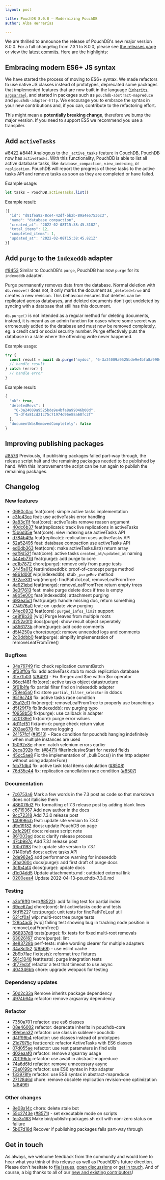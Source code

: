 ```yaml
---
layout: post

title: PouchDB 8.0.0 — Modernizing PouchDB
author: Alba Herrerías

---
```


We are thrilled to announce the release of PouchDB's new major version 8.0.0. For a full changelog from 7.3.1 to 8.0.0, please see [the releases page](https://github.com/pouchdb/pouchdb/releases) or view the [latest commits](https://github.com/pouchdb/pouchdb/compare/7.3.1...8.0.0). Here are the highlights:

## Embracing modern ES6+ JS syntax

We have started the process of moving to ES6+ syntax. We made refactors to use native JS classes instead of prototypes, deprecated some packages that implemented features that are now built in the language ([`inherits`](https://github.com/pouchdb/pouchdb/commit/50d2c33a9c262b0d44c39abb5c40c6685e3fcd8e), [`argsarray`](https://github.com/pouchdb/pouchdb/commit/4974b64a67723fc8ec2d471c0590502dfe104760)), and started in packages such as `pouchdb-abstract-mapreduce` and `pouchdb-adapter-http`. We encourage you to embrace the syntax in your new contributions and, if you can, contribute to the refactoring effort. 

This might mean a **potentially breaking change**, therefore we bump the major version. If you need to support ES5 we recommend you use a transpiler. 

## Add `activeTasks`

[#8422](https://github.com/pouchdb/pouchdb/issues/8422) [#8441](https://github.com/pouchdb/pouchdb/issues/8441) Analogous to the `_active_tasks` feature in CouchDB, PouchDB now has `activeTasks`. With this functionality, PouchDB is able to list all active database tasks, like `database_compaction`, `view_indexing`, or `replication`. PouchDB will report the progress of these tasks to the active tasks API and remove tasks as soon as they are completed or have failed.

Example usage:
```js
let tasks = PouchDB.activeTasks.list()
```

Example result:

```js
[{
  "id": "d81fea92-8ce4-42df-bb2b-89a4e67536c3",
  "name": "database_compaction",
  "created_at": "2022-02-08T15:38:45.318Z",
  "total_items": 12,
  "completed_items": 1,
  "updated_at": "2022-02-08T15:38:45.821Z"
}]
```

## Add `purge` to the `indexeddb` adapter

[#8453](https://github.com/pouchdb/pouchdb/pull/8453) Similar to CouchDB's `purge`, PouchDB has now `purge` for its `indexeddb` adapter.

Purge permanently removes data from the database. Normal deletion with `db.remove()` does not, it only marks the document as `_deleted=true` and creates a new revision. This behaviour ensures that deletes can be replicated across databases, and deleted documents don’t get undeleted by syncing with a database that still has this document.

`db.purge()` is not intended as a regular method for deleting documents, instead, it is meant as an admin function for cases where some secret was erroneously added to the database and must now be removed completely, eg. a credit card or social security number. Purge effectively puts the database in a state where the offending write never happened.

Example usage:

```js
try {
  const result = await db.purge('mydoc', '6-3a24009a9525bde9e4bfa8a99046b00d');
  // handle result
} catch (error) {
  // handle error
}
```

Example result:

```js
{
  "ok": true,
  "deletedRevs": [
    "6-3a24009a9525bde9e4bfa8a99046b00d",
    "5-df4a81cd21c75c71974d96e88a68fc2f"
  ],
  "documentWasRemovedCompletely": false
}
```

## Improving publishing packages
[#8576](https://github.com/pouchdb/pouchdb/pull/8576) Previously, if publishing packages failed part-way through, the release script halt and the remaining packages needed to be published by hand. With this improvement the script can be run again to publish the remaining packages.

## Changelog

### New features

* [0680c0ac](https://github.com/pouchdb/pouchdb/commit/0680c0acad8ba12bbe7af28ffef7e2de51f8d1d8) feat(core): simple active tasks implementation
* [c3fc43cc](https://github.com/pouchdb/pouchdb/commit/c3fc43cc1264406e50bb701981a84e3f7bcae0f8) feat: use activeTasks error handling
* [9a83c11f](https://github.com/pouchdb/pouchdb/commit/9a83c11f3f3d5905dfb2570bc9b6600a4b4bd96b) feat(core): activeTasks remove reason argument
* [40dc6b37](https://github.com/pouchdb/pouchdb/commit/40dc6b37e273d08d27afa1a09759997d92d91aa9) feat(replicate): track live replications in activeTasks
* [f5b6d35e](https://github.com/pouchdb/pouchdb/commit/f5b6d35ee3a3c4e036f9724543ec2cc0df8c692b) feat(core): view indexing use activeTasks API
* [d784b49a](https://github.com/pouchdb/pouchdb/commit/d784b49a956d82c4821ed675a51a0f053680e9c7) feat(replicate): replication uses activeTasks API
* [52a52495](https://github.com/pouchdb/pouchdb/commit/52a52495304ae810aac1f5bddb5af2a6d59457e7) feat: database compaction use activeTasks API
* [ed0db363](https://github.com/pouchdb/pouchdb/commit/ed0db363f959eb866c94339efcfb0c9bab26456b) feat(core): make activeTasks.list() return array
* [eaf9d52f](https://github.com/pouchdb/pouchdb/commit/eaf9d52fd50b37c1b75bc46d1ebdf0ffd16f0fd3) feat(core): active tasks `created_at/updated_at` naming
* [544eb77d](https://github.com/pouchdb/pouchdb/commit/544eb77d1f2ca6fc33eebc2511920af5f6806b68) feat(purge): add purge to core
* [ec1b7872](https://github.com/pouchdb/pouchdb/commit/ec1b7872264d850a10afb584e3afc147af76ac40) chore(purge): remove only from purge tests
* [3445a012](https://github.com/pouchdb/pouchdb/commit/3445a012d7d51de7afbaa2eea4c18e85a5fde992) feat(indexeddb): proof-of-concept purge method
* [e861d00f](https://github.com/pouchdb/pouchdb/commit/e861d00fe0fc15137630fb238d0dd5668b0efe86) wip(indexeddb): stub `_purgeRev` method
* [972ae331](https://github.com/pouchdb/pouchdb/commit/972ae331dc731445a48f37de729bd5a1737a9864) wip(merge): findPathToLeaf, removeLeafFromTree
* [4e921ebd](https://github.com/pouchdb/pouchdb/commit/4e921ebdfa224e8ed850bc91d3cb0927bf4522b9) feat(merge): removeLeafFromTree return empty trees
* [3e3f7613](https://github.com/pouchdb/pouchdb/commit/3e3f7613cb34c2e09b936feddfda0ad5f42dfe29) feat: make purge delete docs if tree is empty
* [a8b5e00c](https://github.com/pouchdb/pouchdb/commit/a8b5e00c046baf223f2d726bf43422e10a9c4fde) feat(indexeddb): attachment purging
* [693ea5c1](https://github.com/pouchdb/pouchdb/commit/693ea5c17d222ab2dce72131e4cd71005ef85541) feat(purge): handle missing doc, return something
* [774976a0](https://github.com/pouchdb/pouchdb/commit/774976a02781c3953727244706adfb0d5cce420a) feat: on-update view purging
* [94ec8932](https://github.com/pouchdb/pouchdb/commit/94ec8932fd79a2993c82a5381ae34d64c286375f) feat(core): `purged_infos_limit` support
* [ce8f8b30](https://github.com/pouchdb/pouchdb/commit/ce8f8b308f4509def96272693f797deac05b55e0) [wip] Purge leaves from multiple roots
* [4252a0f0](https://github.com/pouchdb/pouchdb/commit/4252a0f0ba71ab63f493709fe81e5e63baeb5dee) docs(purge): show result object seperately
* [b856173b](https://github.com/pouchdb/pouchdb/commit/b856173b436c201d86c0c63319eaf0dc8396a772) chore(purge): add code comments
* [d5f4250a](https://github.com/pouchdb/pouchdb/commit/d5f4250a3539b62c430203441bcb02fa41e00ae2) chore(purge): remove unneeded logs and comments
* [2c0ddbb0](https://github.com/pouchdb/pouchdb/commit/2c0ddbb01e9d01ba2b4ccc754ff855a15173208c) feat(purge): simplify implementation of removeLeafFromTree()

### Bugfixes

* [34a79749](https://github.com/pouchdb/pouchdb/commit/34a797499b82df58c9005ee6dc4d5f179d4f6ebd) fix: check replication currentBatch
* [8f33ff0a](https://github.com/pouchdb/pouchdb/commit/8f33ff0a3b2042de51bc59bb570516fdc6a20d92) fix: add activeTask stub to mock replication database
* [3fe71b03](https://github.com/pouchdb/pouchdb/commit/3fe71b036a37f3cf983f47937bd9ccd0788fead6) ([#8491](https://github.com/pouchdb/pouchdb/issues/8491)) - Fix $regex and $ne within $or operator
* [86ccf481](https://github.com/pouchdb/pouchdb/commit/86ccf4811b7d420d865f86fbef62280ff3c83d88) fix(core): active tasks object datastructure
* [5f61b1fe](https://github.com/pouchdb/pouchdb/commit/5f61b1fe128bb6091d28555ee8d44f185371923f) fix partial filter find on indexeddb adapter
* [759ea5a0](https://github.com/pouchdb/pouchdb/commit/759ea5a0c0c6a7518fb9efbc0404a81959127448) fix: store `partial_filter_selector` in ddocs
* [9519c748](https://github.com/pouchdb/pouchdb/commit/9519c748c48cbac41451039765c758e5987bbc57) fix: active tasks race condition
* [25a12e11](https://github.com/pouchdb/pouchdb/commit/25a12e11682aaf462ec62727bfebe29c9c418a06) fix(merge): removeLeafFromTree to properly use branchings
* [d5f29f7b](https://github.com/pouchdb/pouchdb/commit/d5f29f7b73e7d0bea57dfa6398815c22cb5d6dff) fix(indexeddb): rev purging typo
* [f0958b50](https://github.com/pouchdb/pouchdb/commit/f0958b50273c0c16c5277c50069e2c9d2739115a) fix(purge): use callback in adapter
* [b20139e1](https://github.com/pouchdb/pouchdb/commit/b20139e176ea792bf22d263ddb62a646e2c7cd2f) fix(core): purge error values
* [4d11ef51](https://github.com/pouchdb/pouchdb/commit/4d11ef51fc3c275c46d465678cf499e18371744c) fix(a-m-r): purge check return value
* [203ae670](https://github.com/pouchdb/pouchdb/commit/203ae67030473285a3188df23dbfba7a088c4482) fix: remove logging
* [24157fcf](https://github.com/pouchdb/pouchdb/commit/24157fcf27ffa429c248770ee7997a46f3696117) ([#8513](https://github.com/pouchdb/pouchdb/pull/8513)) - Race condition for pouchdb hanging indefinitely when multiple instances are used
* [15092e8e](https://github.com/pouchdb/pouchdb/commit/15092e8eefaac5604afe2155ed7d38872bea40be) chore: catch selenium errors earlier
* [2eca392b](https://github.com/pouchdb/pouchdb/commit/2eca392bfae8c76bfb8d25b75414e5b47381a653) fix: ([#8471](https://github.com/pouchdb/pouchdb/pull/8471)) filterInclusiveStart for nested fields
* [45dc5ae8](https://github.com/pouchdb/pouchdb/commit/45dc5ae81d67ef37f62b06463a0d3a1f03395b6e) Fix the implementation of _bulkDocs() in the http adapter without using adapterFun()
* [fcb71db4](https://github.com/pouchdb/pouchdb/commit/fcb71db4df332afa03c88112af928da6b9b15f52) fix: active task total items calculation ([#8508](https://github.com/pouchdb/pouchdb/pull/8508))
* [76d35e44](https://github.com/pouchdb/pouchdb/commit/76d35e44119cab340a40400e6dff55289cb744b3) fix: replication cancellation race condition ([#8507](https://github.com/pouchdb/pouchdb/pull/8507))

### Documentation 

* [7c6753a6](https://github.com/pouchdb/pouchdb/commit/7c6753a6fd802191d51adcbcf153c5f646786f4d) Mark a few words in the 7.3 post as code so that markdown does not italicise them
* [486076d2](https://github.com/pouchdb/pouchdb/commit/486076d2892a35562aed7804246a1efe70ced41f) Fix formatting of 7.3 release post by adding blank lines
* [c6719367](https://github.com/pouchdb/pouchdb/commit/c6719367d30234f407bb83729ebea9e1cd08e76d) Add new author in the docs
* [9cc72318](https://github.com/pouchdb/pouchdb/commit/9cc72318806cdce5ef0b2916468f5226c1974fb6) Add 7.3.0 release post
* [140896cb](https://github.com/pouchdb/pouchdb/commit/140896cbdff064b5308cc3d55c481f4034855145) feat: update site version to 7.3.0
* [d9c19182](https://github.com/pouchdb/pouchdb/commit/d9c191821eaaf46da1d7b39ed643247d6160cf93) docs: update PouchDB on page
* [2afc29f7](https://github.com/pouchdb/pouchdb/commit/2afc29f7778696d69f8801e32ca3c126f5e5dd1b) docs: release script note
* [861003ad](https://github.com/pouchdb/pouchdb/commit/861003adecaab343ca7f10ae476638dc4f5fb9e3) docs: clarify release process
* [47cb987c](https://github.com/pouchdb/pouchdb/commit/47cb987cecbddb72058a7891e23aebb0f2cd57ca) Add 7.3.1 release post
* [f00d1193](https://github.com/pouchdb/pouchdb/commit/f00d1193ac7df78b44db8302c01f02b585875f00) feat: update site version to 7.3.1
* [0140bfa5](https://github.com/pouchdb/pouchdb/commit/0140bfa57c7100ad72cff65797e953e7bf80b417) docs: active tasks API
* [2de982e5](https://github.com/pouchdb/pouchdb/commit/2de982e557cca2216e874aec36848cfb7d4d0eea) add performance warning for indexeddb
* [5faa060c](https://github.com/pouchdb/pouchdb/commit/5faa060c01b8b6e4a753a90b73fc493ef800334e) docs(purge): add first draft of purge docs
* [3cfb4af4](https://github.com/pouchdb/pouchdb/commit/3cfb4af4c03eb275675f216bcc74db4f23224aab) docs(purge): update docs
* [d1c04dd5](https://github.com/pouchdb/pouchdb/commit/d1c04dd5d96582d8361aed54ab463b8464147ea9) Update attachments.md : outdated external link
* [0200eea4](https://github.com/pouchdb/pouchdb/commit/0200eea4d61c44fa426c81946d230540bc5bc332) Update 2022-04-13-pouchdb-7.3.0.md

### Testing

* [a3bf8ff0](https://github.com/pouchdb/pouchdb/commit/a3bf8ff0862c5918ae2a1a06ef2851bbbc9a0c40) test([#8522](https://github.com/pouchdb/pouchdb/issues/8522)): add failing test for partial index
* [69ce67ad](https://github.com/pouchdb/pouchdb/commit/69ce67ad7409d544f23ce71fe09c482df58490b8) chore(core): lint activetasks code and tests
* [5fd15227](https://github.com/pouchdb/pouchdb/commit/5fd15227832f02818be445dab94feab4b0426f24) test(purge): unit tests for findPathToLeaf util
* [621cf0a1](https://github.com/pouchdb/pouchdb/commit/621cf0a14234869893b08c64626b099a8b6bf5c2) wip: multi-root tree purge tests
* [f28b4ad5](https://github.com/pouchdb/pouchdb/commit/f28b4ad5aebf7f34eff6d8ae164b48cb32472125) [wip] failing test showing bug in tracking node position in removeLeafFromTree()
* [868937d8](https://github.com/pouchdb/pouchdb/commit/868937d8ae47151d39fb5acaa979c4112eed5b73) tests(purge): fix tests for fixed multi-root removals
* [63026167](https://github.com/pouchdb/pouchdb/commit/63026167572f4066643882866c961c7539ce97bc) chore(purge): lint
* [8e83728b](https://github.com/pouchdb/pouchdb/commit/8e83728ba43463dc075c3c121744f46289c44331) perf-tests: make wording clearer for multiple adapters
* [34a8cf52](https://github.com/pouchdb/pouchdb/commit/34a8cf525010c7b498dd2f61096c6c36326c9be5) ([#8568](https://github.com/pouchdb/pouchdb/pull/8568)) - use eslint cache
* [2b9b7fac](https://github.com/pouchdb/pouchdb/commit/2b9b7fac7ee3148b8037a37b41f87f6eb3ef5138) fix(tests): reformat tree fixtures
* [581c1048](https://github.com/pouchdb/pouchdb/commit/581c104883968ad2d03336068be632021560cad6) feat(tests): purge integration tests
* [df77ecbf](https://github.com/pouchdb/pouchdb/commit/df77ecbfb7dc04ff5c8c765a1858c5ba2bf016ab) refactor a test that timeout to use async
* [404346bb](https://github.com/pouchdb/pouchdb/commit/404346bba500c357c0276ad15762e985fb143eea) chore: upgrade webpack for testing

### Dependency updates

* [50d2c33a](https://github.com/pouchdb/pouchdb/commit/50d2c33a9c262b0d44c39abb5c40c6685e3fcd8e) Remove inherits package dependency
* [4974b64a](https://github.com/pouchdb/pouchdb/commit/4974b64a67723fc8ec2d471c0590502dfe104760) refactor: remove argsarray dependency

### Refactor

* [7350a701](https://github.com/pouchdb/pouchdb/commit/7350a701458bf77fca989ad9103cea1ed787544a) refactor: use es6 classes
* [08e46002](https://github.com/pouchdb/pouchdb/commit/08e4600203b8938bdc40180d9fbec28ff724373c) refactor: deprecate inherits in pouchdb-core
* [99ebea32](https://github.com/pouchdb/pouchdb/commit/99ebea32f39adc3f5feb47d1b3c57414c8ad0872) refactor: use class in sublevel-pouchdb
* [d4ff99b4](https://github.com/pouchdb/pouchdb/commit/d4ff99b4282c60f8ebdc48f245ef510a7287c807) refactor: use classes instead of prototypes
* [21d7975c](https://github.com/pouchdb/pouchdb/commit/21d7975c57b8dbaa3598ff7a0fc36f3a76c1fd37) feat(core): refactor ActiveTasks with ES6 classes
* [07d055ae](https://github.com/pouchdb/pouchdb/commit/07d055ae8a375366281ff12cec5519d3a42d120f) refactor: use rest parameters in find utils
* [d02eaaf0](https://github.com/pouchdb/pouchdb/commit/d02eaaf0a445a388d522052f3e2147c55881ebcd) refactor: remove argsarray usage
* [701f96dc](https://github.com/pouchdb/pouchdb/commit/701f96dc7c4ba2a598f46381b645a5c4c399b154) refactor: use await in abstract-mapreduce
* [74a6d6fd](https://github.com/pouchdb/pouchdb/commit/74a6d6fdbff0b0b0ade148562794107f25581091) refactor: remove unnecessary async
* [73e0199c](https://github.com/pouchdb/pouchdb/commit/73e0199cd1116352cc714266a4490d1f121f268a) refactor: use ES6 syntax in http adapter
* [133978fe](https://github.com/pouchdb/pouchdb/commit/133978fe771ff669a1855bf51910bce86f8777d6) refactor: use ES6 syntax in abstract-mapreduce
* [27128d6d](https://github.com/pouchdb/pouchdb/commit/27128d6df5059db263dcab8f7d4292321e2f975b) chore: remove obsolete replication revision-one optimization ([#8499](https://github.com/pouchdb/pouchdb/pull/8499))

### Other changes

* [8e08a14c](https://github.com/pouchdb/pouchdb/commit/8e08a14cb2706ca8ebbd587aa43b055d670b9383) chore: delete stale bot
* [55c2743e](https://github.com/pouchdb/pouchdb/commit/55c2743e4b17a85b21f4f888ff8f02a2b31beaaa) ([#8571](https://github.com/pouchdb/pouchdb/pull/8571)) - set executable mode on scripts
* [fec3c163](https://github.com/pouchdb/pouchdb/commit/fec3c1639e2ed83a31ed530e832a1f4c171b378e) Make bin/publish-packages.sh exit with non-zero status on failure
* [5b07d18d](https://github.com/pouchdb/pouchdb/commit/5b07d18d28fb8472fc35d914b911786e671cc08f) Recover if publishing packages fails part-way through


## Get in touch

As always, we welcome feedback from the community and would love to hear what you think of this release as well as PouchDB's future direction. Please don't hesitate to [file issues](https://github.com/pouchdb/pouchdb/issues), [open discussions](https://github.com/pouchdb/pouchdb/discussions) or [get in touch](https://github.com/pouchdb/pouchdb/blob/master/CONTRIBUTING.md#get-in-touch). And of course, a big thanks to all of our [new and existing contributors](https://github.com/pouchdb/pouchdb/graphs/contributors)!
